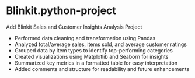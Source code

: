 # Blinkit.python-project
Add Blinkit Sales and Customer Insights Analysis Project

- Performed data cleaning and transformation using Pandas
- Analyzed total/average sales, items sold, and average customer ratings
- Grouped data by item types to identify top-performing categories
- Created visualizations using Matplotlib and Seaborn for insights
- Summarized key metrics in a formatted table for easy interpretation
- Added comments and structure for readability and future enhancements
